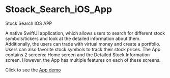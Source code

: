 # Stoack_Search_iOS_App
Stock Search IOS APP

A native SwiftUI application, which allows users to search for different stock symbols/tickers and look at the detailed information about them. Additionally, the users can trade with virtual money and create a portfolio. Users can also favorite stock symbols to track their stock prices. The App contains 2 screens: Home screen and the Detailed Stock Information screen. However, the App has multiple features on each of these screens.

Click to see the [App demo](https://youtu.be/PlhiX22V3TA)
